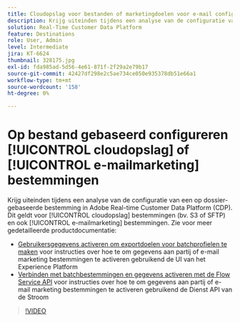 ```yaml
---
title: Cloudopslag voor bestanden of marketingdoelen voor e-mail configureren
description: Krijg uiteinden tijdens een analyse van de configuratie van een op dossier-gebaseerde bestemming in Adobe Real-Time CDP. Dit geldt voor cloudopslagbestemmingen (bijvoorbeeld S3 of SFTP) en ook voor marketingbestemmingen via e-mail.
solution: Real-Time Customer Data Platform
feature: Destinations
role: User, Admin
level: Intermediate
jira: KT-6624
thumbnail: 328175.jpg
exl-id: fda985ad-5d56-4e61-871f-2f29a2e79b17
source-git-commit: 42427df298e2c5ae734ce050e935378db51e66a1
workflow-type: tm+mt
source-wordcount: '158'
ht-degree: 0%

---
```


# Op bestand gebaseerd configureren [!UICONTROL cloudopslag] of [!UICONTROL e-mailmarketing] bestemmingen

Krijg uiteinden tijdens een analyse van de configuratie van een op dossier-gebaseerde bestemming in Adobe Real-time Customer Data Platform (CDP). Dit geldt voor [!UICONTROL cloudopslag] bestemmingen (bv. S3 of SFTP) en ook [!UICONTROL e-mailmarketing] bestemmingen. Zie voor meer gedetailleerde productdocumentatie:

* [Gebruikersgegevens activeren om exportdoelen voor batchprofielen te maken](https://experienceleague.adobe.com/docs/experience-platform/destinations/ui/activate/activate-batch-profile-destinations.html) voor instructies over hoe te om gegevens aan partij of e-mail marketing bestemmingen te activeren gebruikend de UI van het Experience Platform
* [Verbinden met batchbestemmingen en gegevens activeren met de Flow Service API](https://experienceleague.adobe.com/docs/experience-platform/destinations/api/connect-activate-batch-destinations.html) voor instructies over hoe te om gegevens aan partij of e-mail marketing bestemmingen te activeren gebruikend de Dienst API van de Stroom

>[!VIDEO](https://video.tv.adobe.com/v/328175/?quality=12&learn=on)
